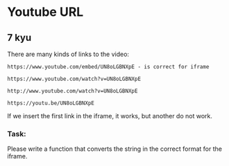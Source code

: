# Youtube URL
## 7 kyu

There are many kinds of links to the video:
```
https://www.youtube.com/embed/UN8oLGBNXpE - is correct for iframe

https://www.youtube.com/watch?v=UN8oLGBNXpE

http://www.youtube.com/watch?v=UN8oLGBNXpE

https://youtu.be/UN8oLGBNXpE
```
If we insert the first link in the iframe, it works, but another do not work.

### Task:
Please write a function that converts the string in the correct format for the iframe.

